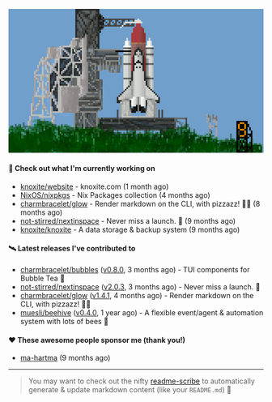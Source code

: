 ![](https://raw.githubusercontent.com/penguwin/penguwin/master/assets/shuttle.gif)

#### 🚀 Check out what I'm currently working on

- [knoxite/website](https://github.com/knoxite/website) - knoxite.com (1 month ago)
- [NixOS/nixpkgs](https://github.com/NixOS/nixpkgs) - Nix Packages collection (4 months ago)
- [charmbracelet/glow](https://github.com/charmbracelet/glow) - Render markdown on the CLI, with pizzazz! 💅🏻 (8 months ago)
- [not-stirred/nextinspace](https://github.com/not-stirred/nextinspace) - Never miss a launch. 🚀 (9 months ago)
- [knoxite/knoxite](https://github.com/knoxite/knoxite) - A data storage &amp; backup system (9 months ago)

#### 🛰️ Latest releases I've contributed to

- [charmbracelet/bubbles](https://github.com/charmbracelet/bubbles) ([v0.8.0](https://github.com/charmbracelet/bubbles/releases/tag/v0.8.0), 3 months ago) - TUI components for Bubble Tea 🍡
- [not-stirred/nextinspace](https://github.com/not-stirred/nextinspace) ([v2.0.3](https://github.com/not-stirred/nextinspace/releases/tag/v2.0.3), 3 months ago) - Never miss a launch. 🚀
- [charmbracelet/glow](https://github.com/charmbracelet/glow) ([v1.4.1](https://github.com/charmbracelet/glow/releases/tag/v1.4.1), 4 months ago) - Render markdown on the CLI, with pizzazz! 💅🏻
- [muesli/beehive](https://github.com/muesli/beehive) ([v0.4.0](https://github.com/muesli/beehive/releases/tag/v0.4.0), 1 year ago) - A flexible event/agent &amp; automation system with lots of bees 🐝

#### ❤️ These awesome people sponsor me (thank you!)

- [ma-hartma](https://github.com/ma-hartma) (9 months ago)

---

> You may want to check out the nifty [readme-scribe](https://github.com/muesli/readme-scribe) to automatically generate & update markdown content (like your `README.md`) 🔭